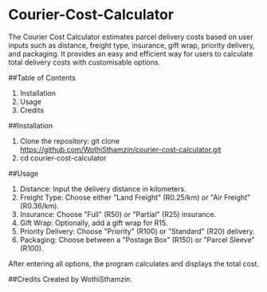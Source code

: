 # Courier-Cost-Calculator
The Courier Cost Calculator estimates parcel delivery costs based on user inputs such as distance, freight type, insurance, gift wrap, priority delivery, and packaging. It provides an easy and efficient way for users to calculate total delivery costs with customisable options.

##Table of Contents
1. Installation
2. Usage
3. Credits

##Installation
1. Clone the repository: git clone https://github.com/WothiSthamzin/courier-cost-calculator.git
2. cd courier-cost-calculator

##Usage
1. Distance: Input the delivery distance in kilometers.
2. Freight Type: Choose either "Land Freight" (R0.25/km) or "Air Freight" (R0.36/km).
3. Insurance: Choose "Full" (R50) or "Partial" (R25) insurance.
4. Gift Wrap: Optionally, add a gift wrap for R15.
5. Priority Delivery: Choose "Priority" (R100) or "Standard" (R20) delivery.
6. Packaging: Choose between a "Postage Box" (R150) or "Parcel Sleeve" (R100).

After entering all options, the program calculates and displays the total cost.

##Credits
Created by WothiSthamzin.


   
